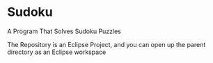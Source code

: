 Sudoku
======
A Program That Solves Sudoku Puzzles

The Repository is an Eclipse Project, and you can open up the parent directory as an Eclipse workspace
